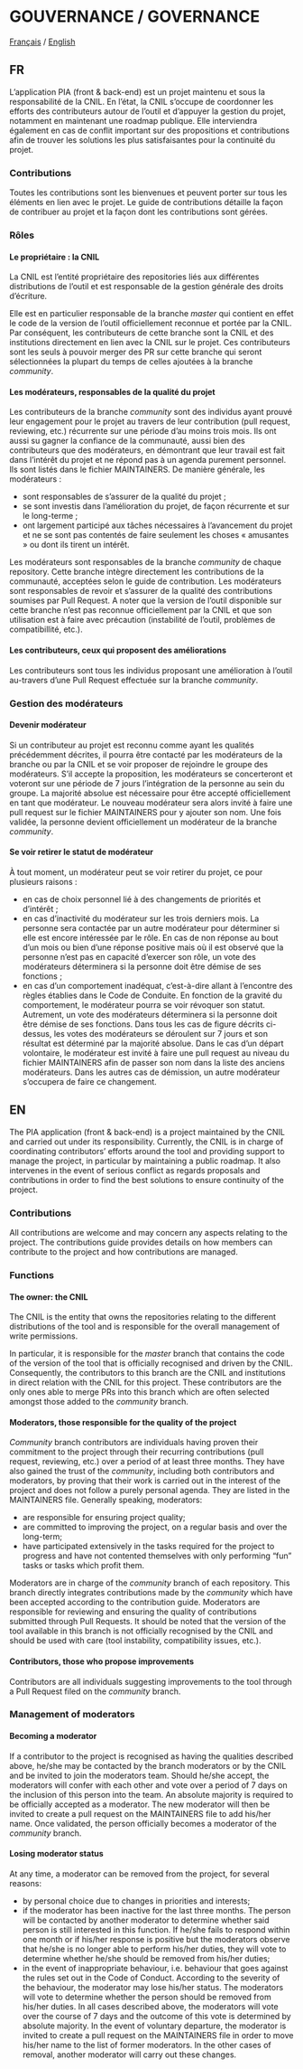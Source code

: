 # GOUVERNANCE / GOVERNANCE

[Français](https://github.com/LINCnil/pia/blob/master/GOVERNANCE.md#fr) / [English](https://github.com/LINCnil/pia/blob/master/GOVERNANCE.md#en)

## FR

L’application PIA (front & back-end) est un projet maintenu et sous la responsabilité de la CNIL. En l’état, la CNIL s’occupe de coordonner les efforts des contributeurs autour de l’outil et d’appuyer la gestion du projet, notamment en maintenant une roadmap publique. Elle interviendra également en cas de conflit important sur des propositions et contributions afin de trouver les solutions les plus satisfaisantes pour la continuité du projet.

### Contributions

Toutes les contributions sont les bienvenues et peuvent porter sur tous les éléments en lien avec le projet. Le guide de contributions détaille la façon de contribuer au projet et la façon dont les contributions sont gérées.

### Rôles

#### Le propriétaire : la CNIL

La CNIL est l’entité propriétaire des repositories liés aux différentes distributions de l’outil et est responsable de la gestion générale des droits d’écriture.

Elle est en particulier responsable de la branche _master_ qui contient en effet le code de la version de l’outil officiellement reconnue et portée par la CNIL. Par conséquent, les contributeurs de cette branche sont la CNIL et des institutions directement en lien avec la CNIL sur le projet. Ces contributeurs sont les seuls à pouvoir merger des PR sur cette branche qui seront sélectionnées la plupart du temps de celles ajoutées à la branche _community_.

#### Les modérateurs, responsables de la qualité du projet

Les contributeurs de la branche _community_ sont des individus ayant prouvé leur engagement pour le projet au travers de leur contribution (pull request, reviewing, etc.) récurrente sur une période d’au moins trois mois. Ils ont aussi su gagner la confiance de la communauté, aussi bien des contributeurs que des modérateurs, en démontrant que leur travail est fait dans l’intérêt du projet et ne répond pas à un agenda purement personnel. Ils sont listés dans le fichier MAINTAINERS. De manière générale, les modérateurs :

- sont responsables de s’assurer de la qualité du projet ;
- se sont investis dans l’amélioration du projet, de façon récurrente et sur le long-terme ;
- ont largement participé aux tâches nécessaires à l’avancement du projet et ne se sont pas contentés de faire seulement les choses « amusantes » ou dont ils tirent un intérêt.

Les modérateurs sont responsables de la branche _community_ de chaque repository. Cette branche intègre directement les contributions de la communauté, acceptées selon le guide de contribution. Les modérateurs sont responsables de revoir et s’assurer de la qualité des contributions soumises par Pull Request. A noter que la version de l’outil disponible sur cette branche n’est pas reconnue officiellement par la CNIL et que son utilisation est à faire avec précaution (instabilité de l’outil, problèmes de compatibillité, etc.).

#### Les contributeurs, ceux qui proposent des améliorations

Les contributeurs sont tous les individus proposant une amélioration à l’outil au-travers d’une Pull Request effectuée sur la branche _community_.

### Gestion des modérateurs

#### Devenir modérateur

Si un contributeur au projet est reconnu comme ayant les qualités précédemment décrites, il pourra être contacté par les modérateurs de la branche ou par la CNIL et se voir proposer de rejoindre le groupe des modérateurs. S’il accepte la proposition, les modérateurs se concerteront et voteront sur une période de 7 jours l’intégration de la personne au sein du groupe. La majorité absolue est nécessaire pour être accepté officiellement en tant que modérateur. Le nouveau modérateur sera alors invité à faire une pull request sur le fichier MAINTAINERS pour y ajouter son nom. Une fois validée, la personne devient officiellement un modérateur de la branche _community_.

#### Se voir retirer le statut de modérateur

À tout moment, un modérateur peut se voir retirer du projet, ce pour plusieurs raisons :

- en cas de choix personnel lié à des changements de priorités et d’intérêt ;
- en cas d’inactivité du modérateur sur les trois derniers mois. La personne sera contactée par un autre modérateur pour déterminer si elle est encore intéressée par le rôle. En cas de non réponse au bout d’un mois ou bien d’une réponse positive mais où il est observé que la personne n’est pas en capacité d’exercer son rôle, un vote des modérateurs déterminera si la personne doit être démise de ses fonctions ;
- en cas d’un comportement inadéquat, c’est-à-dire allant à l’encontre des règles établies dans le Code de Conduite. En fonction de la gravité du comportement, le modérateur pourra se voir révoquer son statut. Autrement, un vote des modérateurs déterminera si la personne doit être démise de ses fonctions.
  Dans tous les cas de figure décrits ci-dessus, les votes des modérateurs se déroulent sur 7 jours et son résultat est déterminé par la majorité absolue.
  Dans le cas d’un départ volontaire, le modérateur est invité à faire une pull request au niveau du fichier MAINTAINERS afin de passer son nom dans la liste des anciens modérateurs. Dans les autres cas de démission, un autre modérateur s’occupera de faire ce changement.

## EN

The PIA application (front & back-end) is a project maintained by the CNIL and carried out under its responsibility. Currently, the CNIL is in charge of coordinating contributors’ efforts around the tool and providing support to manage the project, in particular by maintaining a public roadmap. It also intervenes in the event of serious conflict as regards proposals and contributions in order to find the best solutions to ensure continuity of the project.

### Contributions

All contributions are welcome and may concern any aspects relating to the project. The contributions guide provides details on how members can contribute to the project and how contributions are managed.

### Functions

#### The owner: the CNIL

The CNIL is the entity that owns the repositories relating to the different distributions of the tool and is responsible for the overall management of write permissions.

In particular, it is responsible for the _master_ branch that contains the code of the version of the tool that is officially recognised and driven by the CNIL. Consequently, the contributors to this branch are the CNIL and institutions in direct relation with the CNIL for this project. These contributors are the only ones able to merge PRs into this branch which are often selected amongst those added to the _community_ branch.

#### Moderators, those responsible for the quality of the project

_Community_ branch contributors are individuals having proven their commitment to the project through their recurring contributions (pull request, reviewing, etc.) over a period of at least three months. They have also gained the trust of the _community_, including both contributors and moderators, by proving that their work is carried out in the interest of the project and does not follow a purely personal agenda. They are listed in the MAINTAINERS file. Generally speaking, moderators:

- are responsible for ensuring project quality;
- are committed to improving the project, on a regular basis and over the long-term;
- have participated extensively in the tasks required for the project to progress and have not contented themselves with only performing “fun” tasks or tasks which profit them.

Moderators are in charge of the _community_ branch of each repository. This branch directly integrates contributions made by the _community_ which have been accepted according to the contribution guide. Moderators are responsible for reviewing and ensuring the quality of contributions submitted through Pull Requests. It should be noted that the version of the tool available in this branch is not officially recognised by the CNIL and should be used with care (tool instability, compatibility issues, etc.).

#### Contributors, those who propose improvements

Contributors are all individuals suggesting improvements to the tool through a Pull Request filed on the _community_ branch.

### Management of moderators

#### Becoming a moderator

If a contributor to the project is recognised as having the qualities described above, he/she may be contacted by the branch moderators or by the CNIL and be invited to join the moderators team. Should he/she accept, the moderators will confer with each other and vote over a period of 7 days on the inclusion of this person into the team. An absolute majority is required to be officially accepted as a moderator. The new moderator will then be invited to create a pull request on the MAINTAINERS file to add his/her name. Once validated, the person officially becomes a moderator of the _community_ branch.

#### Losing moderator status

At any time, a moderator can be removed from the project, for several reasons:

- by personal choice due to changes in priorities and interests;
- if the moderator has been inactive for the last three months. The person will be contacted by another moderator to determine whether said person is still interested in this function. If he/she fails to respond within one month or if his/her response is positive but the moderators observe that he/she is no longer able to perform his/her duties, they will vote to determine whether he/she should be removed from his/her duties;
- in the event of inappropriate behaviour, i.e. behaviour that goes against the rules set out in the Code of Conduct. According to the severity of the behaviour, the moderator may lose his/her status. The moderators will vote to determine whether the person should be removed from his/her duties.
  In all cases described above, the moderators will vote over the course of 7 days and the outcome of this vote is determined by absolute majority.
  In the event of voluntary departure, the moderator is invited to create a pull request on the MAINTAINERS file in order to move his/her name to the list of former moderators. In the other cases of removal, another moderator will carry out these changes.
